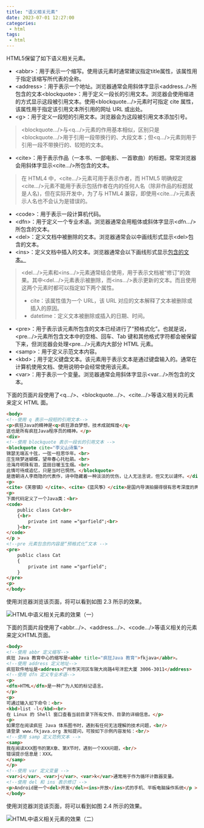 ```yaml
---
title: "语义相关元素"
date: 2023-07-01 12:27:00
categories:
 - html
tags:
 - html
---
```


HTML5保留了如下语义相关元素。
* \<abbr\>：用于表示一个缩写。使用该元素时通常建议指定title属性，该属性用于指定该缩写所代表的全称。
* \<address\>：用于表示一个地址。浏览器通常会用斜体字显示\<address..\/\>所包含的文本\<blockquote\>：用于定义一段长的引用文本。浏览器会使用缩进的方式显示这段被引用文本。使用\<blockquote...\/\>元素时可指定 cite 属性，该属性用于指定该引用文本所引用的网址 URL 或出处。
* \<g\>：用于定义一段短的引用文本。浏览器会为这段被引用文本添加引号。

> \<blockquote...\/\>与\<q...\/\>元素的作用基本相似，区别只是\<blockquote...\/\>用于引用一段带换行的、大段文本；但\<q...\/\>元素则用于引用一段不带换行的、较短的文本。

* \<cite\>：用于表示作品（一本书、一部电影、一首歌曲）的标题。常常浏览器会用斜体字显示\<cite...\/\>所包含的文本。

> 在 HTML4 中，\<cite...\/\>元素可用于表示作者，而 HTML5 明确规定\<cite...\/\>元素不能用于表示包括作者在内的任何人名（除非作品的标题就是人名)，但在实际开发中，为了与 HTML4 兼容，即使用\<cite...\/\>元素表示人名也不会认为是错误的。

* \<code\>：用于表示一段计算机代码。
* \<dfn\>：用于定义一个专业术语。浏览器通常会用粗体或斜体字显示\<dfn...\/\>所包含的文本。
* \<del\>：定义文档中被删除的文本。浏览器通常会以中画线形式显示\<del\>包含的文本。
* \<ins\>：定义文档中插入的文本。浏览器通常会以下画线形式显示<ins>包含的文本。

> \<del...\/\>元素和\<ins...\/\>元素通常结合使用，用于表示文档被“修订”的效果。其中\<del...\/\>元素表示被删除，而\<ins...\/\>表示更新的文本。而且使用这两个元素时都可以指定如下两个属性。
> * cite：该属性值为一个 URL，该 URL 对应的文本解释了文本被删除或插入的原因。
> * datetime：定义文本被删除或插入的日期、时间。

* \<pre\>：用于表示该元素所包含的文本已经进行了“预格式化”。也就是说，\<pre...\/\>元素所包含文本中的空格、回车、Tab 键和其他格式字符都会被保留下来，但浏览器会处理\<pre...\/\>元素内大部分 HTML 元素。
* \<samp\>：用于定义示范文本内容。
* \<kbd\>；用于定义键盘文本。该元素用于表示文本是通过键盘输入的。通常在计算机使用文档、使用说明中会经常使用该元素。
* \<var\>：用于表示一个变量。浏览器通常会用斜体字显示\<var...\/\>所包含的文本。

下面的页面片段使用了\<q...\/\>、\<blockquote...\/\>、\<cite...\/\>等语义相关的元素来定义 HTML 面。

```html
<body>
<!--使用 q 表示一段短的引用文本-->
<p>疯狂Java的精神是<q>疯狂源自梦想，技术成就辉煌</q>
这也是所有疯狂Java程序员的精神。</p>
<div>
<!--使用 blockquote 表示一段长的引用文本 -->
<blockquote cite="李义山诗集">
锦瑟无端五十弦，一弦一柱思华年。<br>
庄生晓梦迷蝴蝶，望帝春心托杜鹃。<br>
沧海月明珠有泪，蓝田日暖玉生烟。<br>
此情可待成追忆，只是当时已惘然。</blockquote>
是唐朝诗人李商隐的代表作，诗中隐藏着一种淡淡的忧伤，让人无法言说，但又无以谴怀。</div>
<p>
<cite>《芙蓉镇》</cite>、<cite>《蓝风筝》</cite>是国内导演拍摄得很有思考深度的两部电影。</p>
<p>
下面代码定义了一个Java类：<br>
<code>
    public class Cat<br>
    {<br>
        private int name ="garfield";<br>
    }<br>
</code>
</p >
<!--pre 元素包含的内容是“预格式化”文本 -->
<pre>
    public class Cat
    {
        private int name ="garfield";
    }
</pre>
<p>
</body>
```

使用浏览器浏览该页面，将可以看到如图 2.3 所示的效果。

![HTML中语义相关元素的效果（一）](/HTML中语义相关元素的效果（一）.png 'HTML中语义相关元素的效果（一）')

下面的页面片段使用了<abbr.../>、<address.../>、<code.../>等语义相关的元素来定义HTML页面。

```html
<body>
<!--使用 abbr 定义缩写-->
疯狂 Java 教育中心的缩写是<abbr title="疯狂Java 教育">fkjava</abbr>。
<!--使用 address 定义地址-->
疯狂软件地址是<address>广州市天河区车陂大岗路4号沣宏大厦 3006-3011</address>
<!--使用 dfn 定义专业术语-->
<p>
<dfn>HTML</dfn>是一种广为人知的标记语言。
</p>
<p>
可通过输入如下命令：<br>
<kbd>list -l</kbd><br>
在 Linux 的 Shell 窗口查看当前目录下所有文件、目录的详细信息。</p>
<p>
如果您在阅读疯狂 Java 体系图书时，遇到有任何无法理解的技术问题，<br/>
请登录 www.fkjava.org 发帖提问，可按如下示例内容发帖：<br/>
<!--使用 samp 定义范例文本 -->
<samp>
我在阅读XXX图书的第X章、第X节时，遇到一个XXX问题，<br/>
错误提示信息是：XXX。
</samp>
</p>
<!--使用 var 定义变量 -->
<var>i</var>、<var>j</var>、<var>k</var>通常用于作为循环计数器变量。
<!--使用 del 和 ins 表示修订 -->
<p>Android是一个<del>开发</del><ins>开放</ins>式的手机、平板电脑操作系统</p >
</body>
```

使用浏览器浏览该页面，将可以看到如图 2.4 所示的效果。

![HTML中语义相关元素的效果（二）](/HTML中语义相关元素的效果（二）.png 'HTML中语义相关元素的效果（二）')